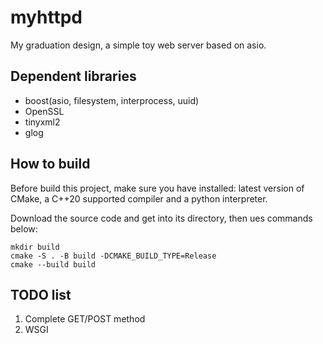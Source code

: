 # myhttpd
My graduation design, a simple toy web server based on asio.  
## Dependent libraries
- boost(asio, filesystem, interprocess, uuid)
- OpenSSL
- tinyxml2
- glog
## How to build
Before build this project, make sure you have installed: latest version of CMake, a C++20 supported compiler and a python interpreter. 

Download the source code and get into its directory, 
then ues commands below:
```
mkdir build
cmake -S . -B build -DCMAKE_BUILD_TYPE=Release
cmake --build build
```
## TODO list
1. Complete GET/POST method
2. WSGI
